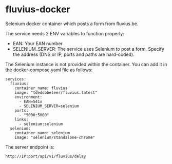 # fluvius-docker
Selenium docker container which posts a form from fluvius.be.

The service needs 2 ENV variables to function properly:

- EAN: Your EAN number
- SELENIUM_SERVER: The service uses Selenium to post a form. Specify the address (DNS or IP, ports and paths are hard-coded).

The Selenium instance is not provided within the container. You can add it in the docker-compose.yaml file as follows:

```
services:
  fluvius:
    container_name: fluvius
    image: "tdedobbeleer/fluvius:latest"
    environment:
      - EAN=541x
      - SELENIUM_SERVER=selenium
    ports:
      - "5000:5000"
    links:
      - selenium:selenium
  selenium:
    container_name: selenium
    image: "selenium/standalone-chrome"
```

The server endpoint is:
```
http://IP:port/api/v1/fluvius/delay
```
